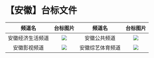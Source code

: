 # 【安徽】台标文件
|频道名|台标图片|频道名|台标图片|
|:---:|:---:|:---:|:---:|
|安徽经济生活频道|<img src="https://raw.githubusercontent.com/wanglindl/TVLogo/main/img/Anhui1.png">|安徽公共频道|<img src="https://raw.githubusercontent.com/wanglindl/TVLogo/main/img/Anhui3.png">|
|安徽影视频道|<img src="https://raw.githubusercontent.com/wanglindl/TVLogo/main/img/Anhui2.png">|安徽综艺体育频道|<img src="https://raw.githubusercontent.com/wanglindl/TVLogo/main/img/Anhui4.png">|


